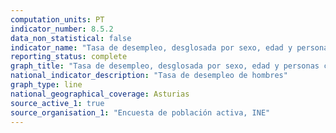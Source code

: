 ```yaml
---
computation_units: PT
indicator_number: 8.5.2
data_non_statistical: false
indicator_name: "Tasa de desempleo, desglosada por sexo, edad y personas con discapacidad"
reporting_status: complete
graph_title: "Tasa de desempleo, desglosada por sexo, edad y personas con discapacidad"
national_indicator_description: "Tasa de desempleo de hombres"
graph_type: line
national_geographical_coverage: Asturias
source_active_1: true
source_organisation_1: "Encuesta de población activa, INE"
---
```

